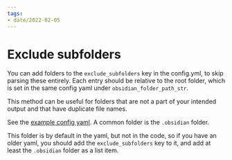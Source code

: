 ```yaml
---
tags:
- date/2022-02-05
---
```

   
# Exclude subfolders   
You can add folders to the `exclude_subfolders` key in the config.yml, to skip parsing these entirely. Each entry should be relative to the root folder, which is set in the same config yaml under `obsidian_folder_path_str`.   
   
This method can be useful for folders that are not a part of your intended output and that have duplicate file names.   
   
See the [example config yaml](https://github.com/obsidian-html/obsidian-html/blob/master/example_config.yml#L43). A common folder is the `.obsidian` folder.   
   
This folder is by default in the yaml, but not in the code, so if you have an older yaml, you should add the `exclude_subfolders` key to it, and add at least the `.obsidian` folder as a list item.